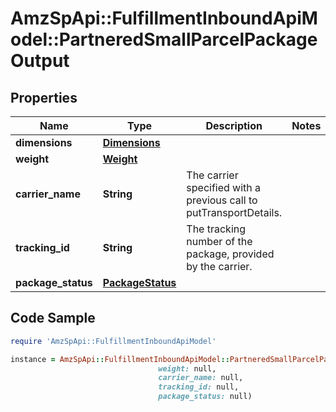 # AmzSpApi::FulfillmentInboundApiModel::PartneredSmallParcelPackageOutput

## Properties

Name | Type | Description | Notes
------------ | ------------- | ------------- | -------------
**dimensions** | [**Dimensions**](Dimensions.md) |  | 
**weight** | [**Weight**](Weight.md) |  | 
**carrier_name** | **String** | The carrier specified with a previous call to putTransportDetails. | 
**tracking_id** | **String** | The tracking number of the package, provided by the carrier. | 
**package_status** | [**PackageStatus**](PackageStatus.md) |  | 

## Code Sample

```ruby
require 'AmzSpApi::FulfillmentInboundApiModel'

instance = AmzSpApi::FulfillmentInboundApiModel::PartneredSmallParcelPackageOutput.new(dimensions: null,
                                 weight: null,
                                 carrier_name: null,
                                 tracking_id: null,
                                 package_status: null)
```


